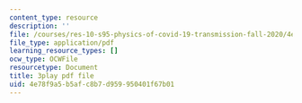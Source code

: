 ```yaml
---
content_type: resource
description: ''
file: /courses/res-10-s95-physics-of-covid-19-transmission-fall-2020/4e78f9a5b5afc8b7d959950401f67b01_MRdNlTEoIFE.pdf
file_type: application/pdf
learning_resource_types: []
ocw_type: OCWFile
resourcetype: Document
title: 3play pdf file
uid: 4e78f9a5-b5af-c8b7-d959-950401f67b01
---
```

